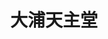 ---
layout: '../../../layouts/MarkdownPostLayout.astro'
fileName: 'oura_church'
category: 'all heritage'
title: '大浦天主堂'
name: 'oura church'
lat: 32.73421299271736
lng: 129.87016461358635
icon: 'img/map-icon/教会アイコン5.svg'
dish: ''
openingHours: 'everyday<br>・8:30～17:30'
fee: 'adults:￥1000<br>middle and high school students:￥400<br>elementary school students:￥300'
duration: '15min'
transport:
    "tramway(<span>大浦天主堂</span>) ⇨ <img src='./img/map-icon/歩くアイコン.svg'> 5min<br>bus(<span>大浦天主堂下</span>) ⇨ <img src='./img/map-icon/歩くアイコン.svg'> 5min"
address: '〒850-0931 長崎県長崎市南山手町５−３'
tel: '095-823-2628'
link: 'https://nagasaki-oura-church.jp'
discribe:
    '1865 年に建てられた風格のある西洋建築様式のカトリック教会。ステンドグラスや彫像がある。<br>グラバー園が隣にあるので合わせていきたいところ。'
pubDate: '2022-07-30'
---